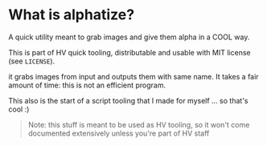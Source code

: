 # What is alphatize?

A quick utility meant to grab images and give them alpha in a COOL way.

This is part of HV quick tooling, distributable and usable with MIT license (see `LICENSE`).

it grabs images from input and outputs them with same name. It takes a fair amount of time: this is not an efficient program.

This also is the start of a script tooling that I made for myself ... so that's cool :)

> Note: this stuff is meant to be used as HV tooling, so it won't come documented extensively unless you're part of HV staff